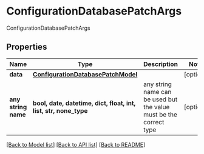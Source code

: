 # ConfigurationDatabasePatchArgs

ConfigurationDatabasePatchArgs

## Properties
Name | Type | Description | Notes
------------ | ------------- | ------------- | -------------
**data** | [**ConfigurationDatabasePatchModel**](ConfigurationDatabasePatchModel.md) |  | [optional] 
**any string name** | **bool, date, datetime, dict, float, int, list, str, none_type** | any string name can be used but the value must be the correct type | [optional]

[[Back to Model list]](../README.md#documentation-for-models) [[Back to API list]](../README.md#documentation-for-api-endpoints) [[Back to README]](../README.md)


